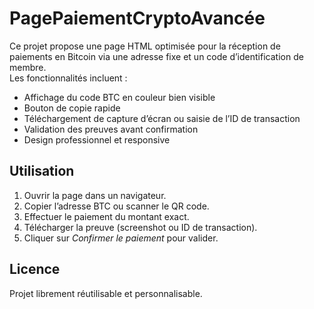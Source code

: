 # PagePaiementCryptoAvancée

Ce projet propose une page HTML optimisée pour la réception de paiements en Bitcoin via une adresse fixe et un code d’identification de membre.  
Les fonctionnalités incluent :  
- Affichage du code BTC en couleur bien visible  
- Bouton de copie rapide  
- Téléchargement de capture d’écran ou saisie de l’ID de transaction  
- Validation des preuves avant confirmation  
- Design professionnel et responsive  

## Utilisation
1. Ouvrir la page dans un navigateur.  
2. Copier l’adresse BTC ou scanner le QR code.  
3. Effectuer le paiement du montant exact.  
4. Télécharger la preuve (screenshot ou ID de transaction).  
5. Cliquer sur *Confirmer le paiement* pour valider.  

## Licence
Projet librement réutilisable et personnalisable.
